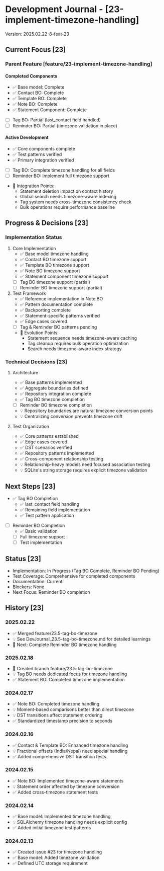 # Development Journal - [23-implement-timezone-handling]
Version: 2025.02.22-8-feat-23

## Current Focus [23]
### Parent Feature [feature/23-implement-timezone-handling]
#### Completed Components
- ✅ Base model: Complete
- ✅ Contact BO: Complete
- ✅ Template BO: Complete
- ✅ Note BO: Complete
- ✅ Statement Component: Complete
- [ ] Tag BO: Partial (last_contact field handled)
- [ ] Reminder BO: Partial (timezone validation in place)

#### Active Development
- ✅ Core components complete
- ✅ Test patterns verified
- ✅ Primary integration verified
- [ ] Tag BO: Complete timezone handling for all fields
- [ ] Reminder BO: Implement full timezone support
- 🔄 Integration Points:
  - Statement deletion impact on contact history
  - Global search needs timezone-aware indexing
  - Tag system needs cross-timezone consistency check
  - Bulk operations require performance baseline

## Progress & Decisions [23]
### Implementation Status
1. Core Implementation
   - ✅ Base model timezone handling
   - ✅ Contact BO timezone support
   - ✅ Template BO timezone support
   - ✅ Note BO timezone support
   - ✅ Statement component timezone support
   - [ ] Tag BO timezone support (partial)
   - [ ] Reminder BO timezone support (partial)

2. Test Framework
   - ✅ Reference implementation in Note BO
   - ✅ Pattern documentation complete
   - ✅ Backporting complete
   - ✅ Statement-specific patterns verified
   - ✅ Edge cases covered
   - [ ] Tag & Reminder BO patterns pending
   - 🔄 Evolution Points:
     * Statement sequence needs timezone-aware caching
     * Tag cleanup requires bulk operation optimization
     * Search needs timezone-aware index strategy

### Technical Decisions [23]
1. Architecture
   - ✅ Base patterns implemented
   - ✅ Aggregate boundaries defined
   - ✅ Repository integration complete
   - ✅ Tag BO timezone completion
   - [ ] Reminder BO timezone completion
   - 💡 Repository boundaries are natural timezone conversion points
   - 💡 Centralizing conversion prevents timezone drift

2. Test Organization
   - ✅ Core patterns established
   - ✅ Edge cases covered
   - ✅ DST scenarios verified
   - ✅ Repository patterns implemented
   - ✅ Cross-component relationship testing
   - 💡 Relationship-heavy models need focused association testing
   - 💡 SQLite's string storage requires explicit timezone validation

## Next Steps [23]
- ✅ Tag BO Completion
  - ✅ last_contact field handling
  - ✅ Remaining field implementation
  - ✅ Test pattern application

- [ ] Reminder BO Completion
  - ✅ Basic validation
  - [ ] Full timezone support
  - [ ] Test implementation

## Status [23]
- Implementation: In Progress (Tag BO Complete, Reminder BO Pending)
- Test Coverage: Comprehensive for completed components
- Documentation: Current
- Blockers: None
- Next Focus: Reminder BO completion

## History [23]
### 2025.02.22
- ✅ Merged feature/23.5-tag-bo-timezone
- 💡 See DevJournal_23.5-tag-bo-timezone.md for detailed learnings
- 🔄 Next: Complete Reminder BO timezone handling

### 2025.02.18
- 🔄 Created branch feature/23.5-tag-bo-timezone
- 💡 Tag BO needs dedicated focus for timezone handling
- ✅ Statement BO: Completed timezone implementation

### 2024.02.17
- ✅ Note BO: Completed timezone handling
- 💡 Moment-based comparisons better than direct timezone
- 💡 DST transitions affect statement ordering
- ✅ Standardized timestamp precision to seconds

### 2024.02.16
- ✅ Contact & Template BO: Enhanced timezone handling
- 💡 Fractional offsets (India/Nepal) need special handling
- ✅ Added comprehensive DST transition tests

### 2024.02.15
- ✅ Note BO: Implemented timezone-aware statements
- 💡 Statement order affected by timezone conversion
- ✅ Added cross-timezone statement tests

### 2024.02.14
- ✅ Base model: Implemented timezone handling
- 💡 SQLAlchemy timezone handling needs explicit config
- ✅ Added initial timezone test patterns

### 2024.02.13
- ✅ Created issue #23 for timezone handling
- ✅ Base model: Added timezone validation
- ✅ Defined UTC storage requirement
